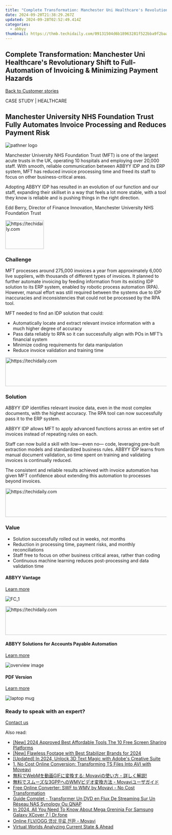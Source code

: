 ```yaml
---
title: "Complete Transformation: Manchester Uni Healthcare's Revolutionary Shift to Full-Automation of Invoicing & Minimizing Payment Hazards"
date: 2024-09-20T21:38:29.267Z
updated: 2024-09-28T02:52:49.414Z
categories:
  - abbyy
thumbnail: https://thmb.techidaily.com/09131504d6b18963281f522bba9f2baa6f9c4f1ee05a4b5b8a249fec882bec30.jpg
---
```


## Complete Transformation: Manchester Uni Healthcare's Revolutionary Shift to Full-Automation of Invoicing & Minimizing Payment Hazards

[Back to Customer stories](https://tools.techidaily.com/abbyy/products/)

CASE STUDY | HEALTHCARE

## Manchester University NHS Foundation Trust Fully Automates Invoice Processing and Reduces Payment Risk

![pathner logo](https://content.abbyy.com/-/media/project/abbyy/abbyy/insights/customer-stories/white-logos/nhs-75-manchester-logo-white_120x40.png?h=38&iar=0&w=121)

Manchester University NHS Foundation Trust (MFT) is one of the largest acute trusts in the UK, operating 10 hospitals and employing over 20,000 staff. With smooth, reliable communication between ABBYY IDP and its ERP system, MFT has reduced invoice processing time and freed its staff to focus on other business-critical areas. 

Adopting ABBYY IDP has resulted in an evolution of our function and our staff, expanding their skillset in a way that feels a lot more stable, with a tool they know is reliable and is pushing things in the right direction.

Edd Berry, Director of Finance Innovation, Manchester University NHS Foundation Trust

<!-- affiliate ads begin -->
<a href="https://aligracehair.sjv.io/c/5597632/2135393/19272" target="_top" id="2135393">
  <img src="//a.impactradius-go.com/display-ad/19272-2135393" border="0" alt="https://techidaily.com" width="120" height="90"/>
</a>
<img height="0" width="0" src="https://aligracehair.sjv.io/i/5597632/2135393/19272" style="position:absolute;visibility:hidden;" border="0" />
<!-- affiliate ads end -->

### Challenge

MFT processes around 275,000 invoices a year from approximately 6,000 live suppliers, with thousands of different types of invoices. It planned to further automate invoicing by feeding information from its existing IDP solution to its ERP system, enabled by robotic process automation (RPA). However, manual effort was still required between the systems due to IDP inaccuracies and inconsistencies that could not be processed by the RPA tool.

MFT needed to find an IDP solution that could:

* Automatically locate and extract relevant invoice information with a much higher degree of accuracy
* Pass data reliably to RPA so it can successfully align with POs in MFT’s financial system
* Minimize coding requirements for data manipulation
* Reduce invoice validation and training time

<!-- affiliate ads begin -->
<a href="https://appsumo.8odi.net/c/5597632/2094479/7443" target="_top" id="2094479">
  <img src="//a.impactradius-go.com/display-ad/7443-2094479" border="0" alt="https://techidaily.com" width="728" height="90"/>
</a>
<img height="0" width="0" src="https://appsumo.8odi.net/i/5597632/2094479/7443" style="position:absolute;visibility:hidden;" border="0" />
<!-- affiliate ads end -->

### Solution

ABBYY IDP identifies relevant invoice data, even in the most complex documents, with the highest accuracy. The RPA tool can now successfully pass it to the ERP system.

ABBYY IDP allows MFT to apply advanced functions across an entire set of invoices instead of repeating rules on each.

Staff can now build a skill with low—even no— code, leveraging pre-built extraction models and standardized business rules. ABBYY IDP learns from manual document validation, so time spent on training and validating invoices is continually reduced.

The consistent and reliable results achieved with invoice automation has given MFT confidence about extending this automation to processes beyond invoices.

<!-- affiliate ads begin -->
<a href="https://appsumo.8odi.net/c/5597632/2100533/7443" target="_top" id="2100533">
  <img src="//a.impactradius-go.com/display-ad/7443-2100533" border="0" alt="https://techidaily.com" width="728" height="90"/>
</a>
<img height="0" width="0" src="https://appsumo.8odi.net/i/5597632/2100533/7443" style="position:absolute;visibility:hidden;" border="0" />
<!-- affiliate ads end -->

### Value

* Solution successfully rolled out in weeks, not months
* Reduction in processing time, payment risks, and monthly reconciliations
* Staff free to focus on other business critical areas, rather than coding
* Continuous machine learning reduces post-processing and data validation time

#### ABBYY Vantage

[Learn more](https://tools.techidaily.com/abbyy/products/)

![FC_1](https://content.abbyy.com/-/media/project/abbyy/abbyy/products/flexicapture/fc_1.jpg?h=392&iar=0&w=696)

<!-- affiliate ads begin -->
<a href="https://appsumo.8odi.net/c/5597632/2043855/7443" target="_top" id="2043855">
  <img src="//a.impactradius-go.com/display-ad/7443-2043855" border="0" alt="https://techidaily.com" width="728" height="90"/>
</a>
<img height="0" width="0" src="https://appsumo.8odi.net/i/5597632/2043855/7443" style="position:absolute;visibility:hidden;" border="0" />
<!-- affiliate ads end -->

#### ABBYY Solutions for Accounts Payable Automation

[Learn more](https://tools.techidaily.com/abbyy/products/)

![overview image](https://content.abbyy.com/-/media/project/abbyy/abbyy/solutions/ap-automation/overview-image.jpg?h=800&iar=0&w=1392)

#### PDF Version

[Learn more](https://content.abbyy.com/-/media/Project/Abbyy/Abbyy/Insights/Customer-Stories/PDFs/customer-story-intelligent-document-processing-healthcare-nhs-manchester-university-foundation-trust-en.pdf)

![laptop mug](https://content.abbyy.com/-/media/project/abbyy/abbyy/company/newsroom/news-images/laptop-mug.jpg?h=836&iar=0&w=1486)

### Ready to speak with an expert?

[Contact us](https://tools.techidaily.com/abbyy/products/)

<ins class="adsbygoogle"
     style="display:block"
     data-ad-format="autorelaxed"
     data-ad-client="ca-pub-7571918770474297"
     data-ad-slot="1223367746"></ins>

<ins class="adsbygoogle"
     style="display:block"
     data-ad-client="ca-pub-7571918770474297"
     data-ad-slot="8358498916"
     data-ad-format="auto"
     data-full-width-responsive="true"></ins>

<span class="atpl-alsoreadstyle">Also read:</span>
<div><ul>
<li><a href="https://desktop-recording.techidaily.com/new-2024-approved-best-affordable-tools-the-10-free-screen-sharing-platforms/"><u>[New] 2024 Approved Best Affordable Tools The 10 Free Screen Sharing Platforms</u></a></li>
<li><a href="https://eaxpv-info.techidaily.com/new-flawless-footage-with-best-stabilizer-brands-for-2024/"><u>[New] Flawless Footage with Best Stabilizer Brands for 2024</u></a></li>
<li><a href="https://vp-tips.techidaily.com/updated-in-2024-unlock-3d-text-magic-with-adobes-creative-suite/"><u>[Updated] In 2024, Unlock 3D Text Magic with Adobe's Creative Suite</u></a></li>
<li><a href="https://solve-manuals.techidaily.com/1-no-cost-online-conversion-transforming-ts-files-into-avi-with-moveavi/"><u>1. No Cost Online Conversion: Transforming TS Files Into AVI with Moveavi</u></a></li>
<li><a href="https://solve-manuals.techidaily.com/1726227018906-webmgif-movavi/"><u>無料でWebMを動画GIFに変換する: Movaviの使い方 - 詳しく解説!</u></a></li>
<li><a href="https://solve-manuals.techidaily.com/1726223221348-3gppwmv-movavi/"><u>無料でスムーズな3GPPへのWMVビデオ変換方法 - Movaviユーザガイド</u></a></li>
<li><a href="https://solve-manuals.techidaily.com/free-online-converter-swf-to-wmv-by-movavi-no-cost-transformation/"><u>Free Online Converter: SWF to WMV by Movavi - No Cost Transformation</u></a></li>
<li><a href="https://discover-cloud.techidaily.com/guide-complet-transformer-un-dvd-en-flux-de-streaming-sur-un-reseau-nas-synology-ou-qnap/"><u>Guide Complet - Transformer Un DVD en Flux De Streaming Sur Un Réseau NAS Synology Ou QNAP</u></a></li>
<li><a href="https://change-location.techidaily.com/in-2024-all-you-need-to-know-about-mega-greninja-for-samsung-galaxy-xcover-7-drfone-by-drfone-virtual-android/"><u>In 2024, All You Need To Know About Mega Greninja For Samsung Galaxy XCover 7 | Dr.fone</u></a></li>
<li><a href="https://solve-manuals.techidaily.com/online-flvogg-movavi/"><u>Online FLV/OGG 영상 무료 전환 - Movavi</u></a></li>
<li><a href="https://extra-hints.techidaily.com/virtual-worlds-analyzing-current-state-and-ahead/"><u>Virtual Worlds Analyzing Current State & Ahead</u></a></li>
</ul></div>

